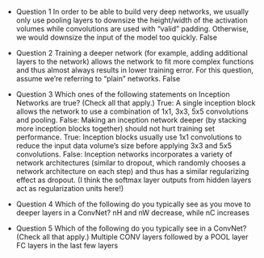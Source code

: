 - Question 1
In order to be able to build very deep networks, we usually only use pooling layers to downsize the height/width of the activation volumes while convolutions are used with “valid” padding. Otherwise, we would downsize the input of the model too quickly.
    False

- Question 2
Training a deeper network (for example, adding additional layers to the network) allows the network to fit more complex functions and thus almost always results in lower training error. For this question, assume we’re referring to “plain” networks. 
    False

- Question 3
Which ones of the following statements on Inception Networks are true? (Check all that apply.)
    True: A single inception block allows the network to use a combination of 1x1, 3x3, 5x5 convolutions and pooling.
    False: Making an inception network deeper (by stacking more inception blocks together) should not hurt training set performance.
    True: Inception blocks usually use 1x1 convolutions to reduce the input data volume’s size before applying 3x3 and 5x5 convolutions.
    False: Inception networks incorporates a variety of network architectures (similar to dropout, which randomly chooses a network architecture on each step) and thus has a similar regularizing effect as dropout.
(I think the softmax layer outputs from hidden layers act as regularization units here!)

- Question 4
Which of the following do you typically see as you move to deeper layers in a ConvNet?
    nH and nW decrease, while nC increases

- Question 5 
Which of the following do you typically see in a ConvNet? (Check all that apply.)
    Multiple CONV layers followed by a POOL layer
    FC layers in the last few layers

